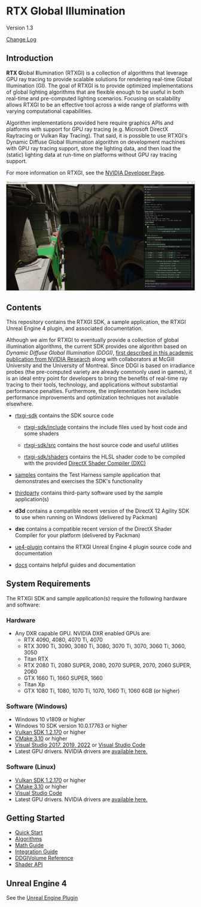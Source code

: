 # RTX Global Illumination

Version 1.3

[Change Log](ChangeLog.md)

## Introduction

**RTX G**lobal **I**llumination (RTXGI) is a collection of algorithms that leverage GPU ray tracing to provide scalable solutions for rendering real-time Global Illumination (GI). The goal of RTXGI is to provide optimized implementations of global lighting algorithms that are flexible enough to be useful in both real-time and pre-computed lighting scenarios. Focusing on scalability allows RTXGI to be an effective tool across a wide range of platforms with varying computational capabilities.

Algorithm implementations provided here require graphics APIs and platforms with support for GPU ray tracing (e.g. Microsoft DirectX Raytracing or Vulkan Ray Tracing). That said, it is possible to use RTXGI's Dynamic Diffuse Global Illumination algorithm on development machines with GPU ray tracing support, store the lighting data, and then load the (static) lighting data at run-time on platforms without GPU ray tracing support.

For more information on RTXGI, see the [NVIDIA Developer Page](https://developer.nvidia.com/rtxgi).

![Global Illumination with RTXGI in the Sponza](docs/images/rtxgi-sponza.jpg)

## Contents

This repository contains the RTXGI SDK, a sample application, the RTXGI Unreal Engine 4 plugin, and associated documentation.

Although we aim for RTXGI to eventually provide a collection of global illumination algorithms, the current SDK provides one algorithm based on *Dynamic Diffuse Global Illumination (DDGI)*, [first described in this academic publication from NVIDIA Research](https://jcgt.org/published/0008/02/01/) along with collaborators at McGill University and the University of Montreal. Since DDGI is based on irradiance probes (the pre-computed variety are already commonly used in games), it is an ideal entry point for developers to bring the benefits of real-time ray tracing to their tools, technology, and applications without substantial performance penalties. Furthermore, the implementation here includes performance improvements and optimization techniques not available elsewhere.

* [rtxgi-sdk](rtxgi-sdk) contains the SDK source code

    * [rtxgi-sdk/include](rtxgi-sdk/include) contains the include files used by host code and some shaders

    * [rtxgi-sdk/src](rtxgi-sdk/src) contains the host source code and useful utilities

    * [rtxgi-sdk/shaders](rtxgi-sdk/shaders) contains the HLSL shader code to be compiled with the provided [DirectX Shader Compiler (DXC)](https://github.com/microsoft/DirectXShaderCompiler)

* [samples](samples) contains the Test Harness sample application that demonstrates and exercises the SDK's functionality

* [thirdparty](thirdparty) contains third-party software used by the sample application(s)

* **d3d** contains a compatible recent version of the DirectX 12 Agility SDK to use when running on Windows (delivered by Packman)

* **dxc** contains a compatible recent version of the DirectX Shader Compiler for your platform (delivered by Packman)

* [ue4-plugin](ue4-plugin) contains the RTXGI Unreal Engine 4 plugin source code and documentation

* [docs](docs) contains helpful guides and documentation

## System Requirements

The RTXGI SDK and sample application(s) require the following hardware and software:

### Hardware
* Any DXR capable GPU. NVIDIA DXR enabled GPUs are:
    * RTX 4090, 4080, 4070 Ti, 4070
    * RTX 3090 Ti, 3090, 3080 Ti, 3080, 3070 Ti, 3070, 3060 Ti, 3060, 3050
    * Titan RTX
    * RTX 2080 Ti, 2080 SUPER, 2080, 2070 SUPER, 2070, 2060 SUPER, 2060
    * GTX 1660 Ti, 1660 SUPER, 1660
    * Titan Xp
    * GTX 1080 Ti, 1080, 1070 Ti, 1070, 1060 Ti, 1060 6GB (or higher)

### Software (Windows)
* Windows 10 v1809 or higher
* Windows 10 SDK version 10.0.17763 or higher
* [Vulkan SDK 1.2.170]((https://vulkan.lunarg.com/sdk/home)) or higher
* [CMake 3.10](https://cmake.org/download) or higher
* [Visual Studio 2017, 2019, 2022](https://visualstudio.microsoft.com/downloads/) or [Visual Studio Code](https://code.visualstudio.com/download)
* Latest GPU drivers. NVIDIA drivers are [available here.](http://www.nvidia.com/drivers)

### Software (Linux)
* [Vulkan SDK 1.2.170]((https://vulkan.lunarg.com/sdk/home)) or higher
* [CMake 3.10](https://cmake.org/download) or higher
* [Visual Studio Code](https://code.visualstudio.com/download)
* Latest GPU drivers. NVIDIA drivers are [available here.](http://www.nvidia.com/drivers)

## Getting Started

* [Quick Start](docs/QuickStart.md)
* [Algorithms](docs/Algorithms.md)
* [Math Guide](docs/Math.md)
* [Integration Guide](docs/Integration.md)
* [DDGIVolume Reference](docs/DDGIVolume.md)
* [Shader API](docs/ShaderAPI.md)

## Unreal Engine 4

See the [Unreal Engine Plugin](ue4-plugin/4.27/RTXGI/README.md)
